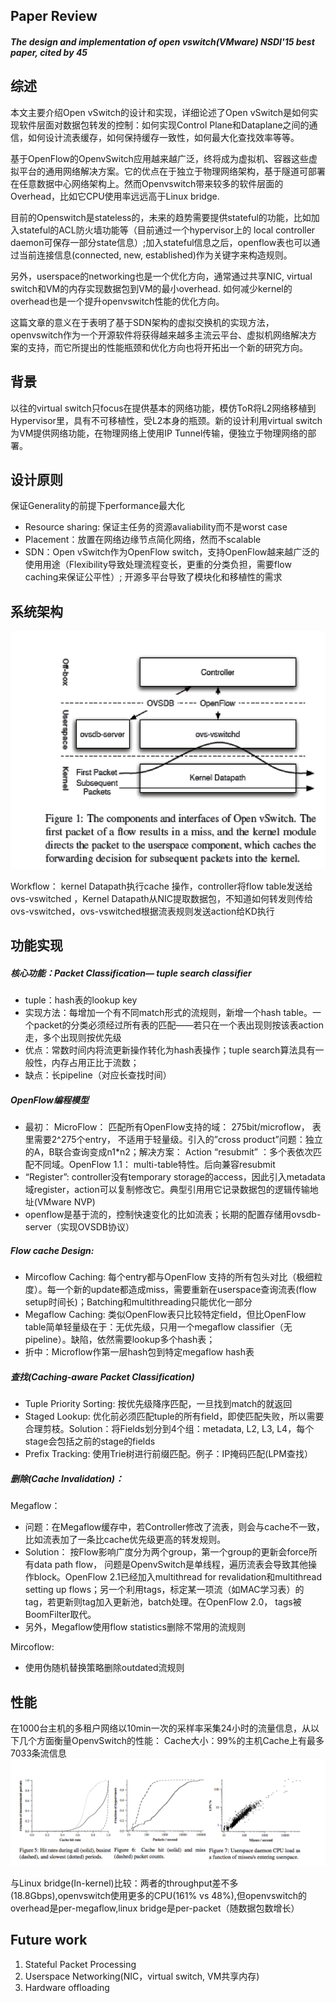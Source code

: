 ## Paper Review 
##### *The design and implementation of open vswitch(VMware) NSDI'15 best paper, cited by 45*
## 综述
本文主要介绍Open vSwitch的设计和实现，详细论述了Open vSwitch是如何实现软件层面对数据包转发的控制：如何实现Control Plane和Dataplane之间的通信，如何设计流表缓存，如何保持缓存一致性，如何最大化查找效率等等。

基于OpenFlow的OpenvSwitch应用越来越广泛，终将成为虚拟机、容器这些虚拟平台的通用网络解决方案。它的优点在于独立于物理网络架构，基于隧道可部署在任意数据中心网络架构上。然而Openvswitch带来较多的软件层面的Overhead，比如它CPU使用率远远高于Linux bridge.

目前的Openswitch是stateless的，未来的趋势需要提供stateful的功能，比如加入stateful的ACL防火墙功能等（目前通过一个hypervisor上的 local controller daemon可保存一部分state信息）;加入stateful信息之后，openflow表也可以通过当前连接信息(connected, new, established)作为关键字来构造规则。

另外，userspace的networking也是一个优化方向，通常通过共享NIC, virtual switch和VM的内存实现数据包到VM的最小overhead. 如何减少kernel的overhead也是一个提升openvswitch性能的优化方向。

这篇文章的意义在于表明了基于SDN架构的虚拟交换机的实现方法，openvswitch作为一个开源软件将获得越来越多主流云平台、虚拟机网络解决方案的支持，而它所提出的性能瓶颈和优化方向也将开拓出一个新的研究方向。

## 背景
以往的virtual switch只focus在提供基本的网络功能，模仿ToR将L2网络移植到Hypervisor里，具有不可移植性，受L2本身的瓶颈。新的设计利用virtual switch 为VM提供网络功能，在物理网络上使用IP Tunnel传输，便独立于物理网络的部署。

## 设计原则
保证Generality的前提下performance最大化

- Resource sharing: 保证主任务的资源avaliability而不是worst case
- Placement：放置在网络边缘节点简化网络，然而不scalable
- SDN：Open vSwitch作为OpenFlow switch，支持OpenFlow越来越广泛的使用用途（Flexibility导致处理流程变长，更重的分类负担，需要flow caching来保证公平性）; 开源多平台导致了模块化和移植性的需求

## 系统架构
![ALT](images/openvswitch_arch.png)


Workflow： kernel Datapath执行cache 操作，controller将flow table发送给 ovs-vswitched ，Kernel Datapath从NIC提取数据包，不知道如何转发则传给ovs-vswitched，ovs-vswitched根据流表规则发送action给KD执行



## 功能实现

##### 核心功能：Packet Classification— tuple search classifier

- tuple：hash表的lookup key
- 实现方法：每增加一个有不同match形式的流规则，新增一个hash table。一个packet的分类必须经过所有表的匹配——若只在一个表出现则按该表action走，多个出现则按优先级
- 优点：常数时间内将流更新操作转化为hash表操作；tuple search算法具有一般性，内存占用正比于流数；
- 缺点：长pipeline（对应长查找时间）

##### OpenFlow编程模型
- 最初： MicroFlow： 匹配所有OpenFlow支持的域： 275bit/microflow， 表里需要2^275个entry， 不适用于轻量级。引入的”cross product”问题：独立的A，B联合查询变成n1*n2；解决方案： Action “resubmit” ：多个表依次匹配不同域。OpenFlow 1.1： multi-table特性。后向兼容resubmit
- “Register”: controller没有temporary storage的access，因此引入metadata域register，action可以复制修改它。典型引用用它记录数据包的逻辑传输地址(VMware NVP)
- openflow是基于流的，控制快速变化的比如流表；长期的配置存储用ovsdb-server（实现OVSDB协议）

##### Flow cache Design:
- Mircoflow Caching: 每个entry都与OpenFlow 支持的所有包头对比（极细粒度）。每一个新的update都造成miss，需要重新在userspace查询流表(flow setup时间长)；Batching和multithreading只能优化一部分
- Megaflow Caching: 类似OpenFlow表只比较特定field，但比OpenFlow table简单轻量级在于：无优先级，只用一个megaflow classifier（无pipeline）。缺陷，依然需要lookup多个hash表；
- 折中：Microflow作第一层hash包到特定megaflow hash表

##### 查找(Caching-aware Packet Classification)
- Tuple Priority Sorting:  按优先级降序匹配，一旦找到match的就返回
- Staged Lookup: 优化前必须匹配tuple的所有field，即使匹配失败，所以需要合理剪枝。Solution：将Fields划分到4个组：metadata, L2, L3, L4，每个stage会包括之前的stage的fields
- Prefix Tracking: 使用Trie树进行前缀匹配。例子：IP掩码匹配(LPM查找）

##### 删除(Cache Invalidation)：
Megaflow：
- 问题：在Megaflow缓存中，若Controller修改了流表，则会与cache不一致，比如流表加了一条比cache优先级更高的转发规则。
- Solution： 按Flow影响广度分为两个group，第一个group的更新会force所有data path flow， 问题是OpenvSwitch是单线程，遍历流表会导致其他操作block。OpenFlow 2.1已经加入multithread for revalidation和multithread setting up flows；另一个利用tags，标定某一项流（如MAC学习表）的tag，若更新则tag加入更新池，batch处理。在OpenFlow 2.0， tags被BoomFilter取代。
- 另外，Megaflow使用flow statistics删除不常用的流规则

Mircoflow:
- 使用伪随机替换策略删除outdated流规则

## 性能
在1000台主机的多租户网络以10min一次的采样率采集24小时的流量信息，从以下几个方面衡量OpenvSwitch的性能：
Cache大小：99%的主机Cache上有最多7033条流信息
![ALT](images/openvswitch_eval.png)

与Linux bridge(In-kernel)比较：两者的throughput差不多(18.8Gbps),openvswitch使用更多的CPU(161% vs 48%),但openvswitch的overhead是per-megaflow,linux bridge是per-packet（随数据包数增长）

## Future work
1. Stateful Packet Processing
2. Userspace Networking(NIC，virtual switch, VM共享内存)
3. Hardware offloading